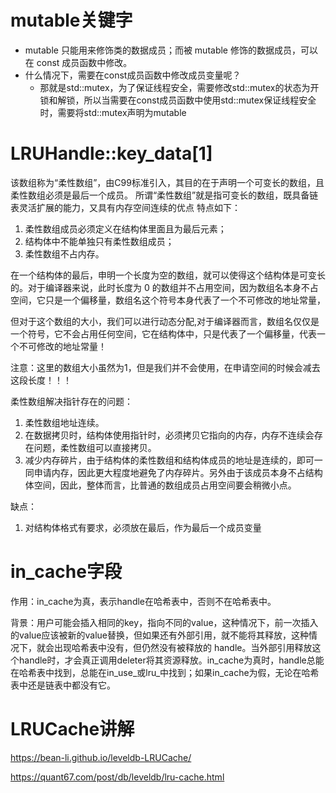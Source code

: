 # mutable关键字
- mutable 只能用来修饰类的数据成员；而被 mutable 修饰的数据成员，可以在 const 成员函数中修改。
- 什么情况下，需要在const成员函数中修改成员变量呢？
  - 那就是std::mutex，为了保证线程安全，需要修改std::mutex的状态为开锁和解锁，所以当需要在const成员函数中使用std::mutex保证线程安全时，需要将std::mutex声明为mutable

# LRUHandle::key_data[1]
该数组称为“柔性数组”，由C99标准引入，其目的在于声明一个可变长的数组，且柔性数组必须是最后一个成员。
所谓“柔性数组”就是指可变长的数组，既具备链表灵活扩展的能力，又具有内存空间连续的优点
特点如下：
1. 柔性数组成员必须定义在结构体里面且为最后元素；
2. 结构体中不能单独只有柔性数组成员；
3. 柔性数组不占内存。

在一个结构体的最后，申明一个长度为空的数组，就可以使得这个结构体是可变长的。对于编译器来说，此时长度为 0 的数组并不占用空间，因为数组名本身不占空间，它只是一个偏移量，数组名这个符号本身代表了一个不可修改的地址常量，

但对于这个数组的大小，我们可以进行动态分配,对于编译器而言，数组名仅仅是一个符号，它不会占用任何空间，它在结构体中，只是代表了一个偏移量，代表一个不可修改的地址常量！

注意：这里的数组大小虽然为1，但是我们并不会使用，在申请空间的时候会减去这段长度！！！

柔性数组解决指针存在的问题：
1. 柔性数组地址连续。
2. 在数据拷贝时，结构体使用指针时，必须拷贝它指向的内存，内存不连续会存在问题，柔性数组可以直接拷贝。
3. 减少内存碎片，由于结构体的柔性数组和结构体成员的地址是连续的，即可一同申请内存，因此更大程度地避免了内存碎片。另外由于该成员本身不占结构体空间，因此，整体而言，比普通的数组成员占用空间要会稍微小点。

缺点：
1. 对结构体格式有要求，必须放在最后，作为最后一个成员变量

# in_cache字段
作用：in_cache为真，表示handle在哈希表中，否则不在哈希表中。

背景：用户可能会插入相同的key，指向不同的value，这种情况下，前一次插入的value应该被新的value替换，但如果还有外部引用，就不能将其释放，这种情况下，就会出现哈希表中没有，但仍然没有被释放的 handle。当外部引用释放这个handle时，才会真正调用deleter将其资源释放。in_cache为真时，handle总能在哈希表中找到，总能在in_use_或lru_中找到；如果in_cache为假，无论在哈希表中还是链表中都没有它。

# LRUCache讲解
https://bean-li.github.io/leveldb-LRUCache/

https://quant67.com/post/db/leveldb/lru-cache.html
